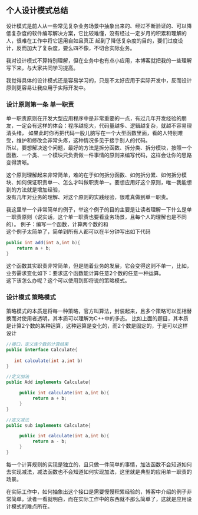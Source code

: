 ## 个人设计模式总结

设计模式是前人从一些常见复杂业务场景中抽象出来的、经过不断验证的、可以降低复杂度的软件编写解决方案，它比较难懂，没有经过一定岁月的积累和理解的人，很难在工作中将它运用自如且真正
起到了降低复杂度的目的，要们过度设计，反而加大了复杂度，要么四不像，不切合实际业务。

我对设计模式不算特别理解，但在业务中也有点小应用，本博客就把我的一些理解写下来，与大家共同学习提高。

我觉得具体的设计模式还是容易学习的，只是不太好应用于实际开发中，反而设计原则更容易让我应用于实际开发中。

### 设计原则第一条 单一职责
单一职责原则在开发大型应用程序中是非常重要的一点，有过几年开发经验的朋友，一定会有这样的体会：程序越庞大，代码量越多、逻辑越复杂，就越不容易理清头绪，
如果此时你再把代码一股儿脑写在一个大型函数里面，看的人特别难受，维护和修改会非常头疼，这种情况多见于接手别人的代码。  
所以，要想解决这个问题，最好的方法是拆分函数、拆分类、拆分模块，按照一个函数、一个类、一个模块只负责做一件事情的原则来编写代码，这样会让你的思路变得清晰。

这个原则理解起来非常简单，难的在于如何拆分函数、如何拆分累、如何拆分模块、如何保证职责单一、怎么才叫做职责单一。要想应用好这个原则，唯一我能想到的方法就是增加经验，  
没有几年对业务的理解、对这个原则的实践经验，很难真做到单一职责。

我这里举一个非常简单的例子，举这个例子的目的主要是让读者理解一下什么是单一职责原则（说实话，这个单一职责也要看业务场景，且每个人的理解也是不同的）。
例子：编写一个函数，计算两个数的和  
这个例子太简单了，简单到所有人都可以在半分钟写出如下代码
```java
public int add(int a,int b){
    return a + b;
}
```

这个函数其实职责非常简单，但是随着业务的发展，它会变得这则不单一，比如，业务需求变化如下：要求这个函数能计算任意2个数的任意一种运算。  
这下该怎么办呢？这个可以使用到即将说的策略模式。

### 设计模式  策略模式
策略模式的本质是将每一种策略，官方叫算法，封装起来，且多个策略可以互相替换而对使用者透明，其本质可以理解为C++中的多态。
比如上面的题目，其本质是计算2个数的某种运算，这种运算是变化的，而2个数是固定的，于是可以这样设计
```java
//接口，定义连个数的计算结果
public interface Calculate{
       
   int calculate(int a,int b)
}

//定义加法
public Add implements Calculate{

     public int calculate(int a,int b){
          return a + b;
     }
}

//定义减法
public sub implements Calculate{

     public int calculate(int a,int b){
          return a - b;
     }
}
```
每一个计算规则的实现是独立的，且只做一件简单的事情，加法函数不会知道如何去实现减法，减法函数也不会知道如何实现加法，这里就是典型的应用单一职责的场景。

在实际工作中，如何抽象出这个接口是需要慢慢积累经验的，博客中介绍的例子非常简单，读者一看就明白，而在实际工作中的东西就不那么简单了，这就是应用设计模式的难点所在。
